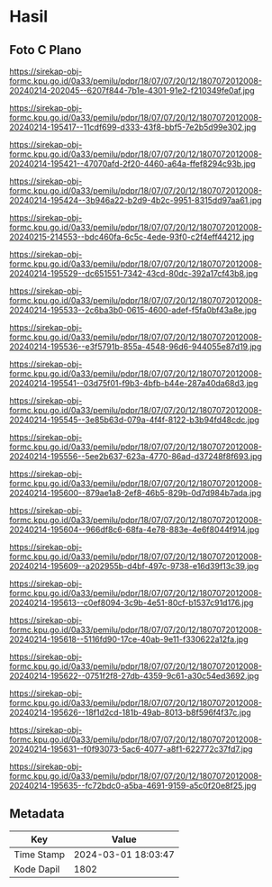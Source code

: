 # Hasil

## Foto C Plano

https://sirekap-obj-formc.kpu.go.id/0a33/pemilu/pdpr/18/07/07/20/12/1807072012008-20240214-202045--6207f844-7b1e-4301-91e2-f210349fe0af.jpg

https://sirekap-obj-formc.kpu.go.id/0a33/pemilu/pdpr/18/07/07/20/12/1807072012008-20240214-195417--11cdf699-d333-43f8-bbf5-7e2b5d99e302.jpg

https://sirekap-obj-formc.kpu.go.id/0a33/pemilu/pdpr/18/07/07/20/12/1807072012008-20240214-195421--47070afd-2f20-4460-a64a-ffef8294c93b.jpg

https://sirekap-obj-formc.kpu.go.id/0a33/pemilu/pdpr/18/07/07/20/12/1807072012008-20240214-195424--3b946a22-b2d9-4b2c-9951-8315dd97aa61.jpg

https://sirekap-obj-formc.kpu.go.id/0a33/pemilu/pdpr/18/07/07/20/12/1807072012008-20240215-214553--bdc460fa-6c5c-4ede-93f0-c2f4eff44212.jpg

https://sirekap-obj-formc.kpu.go.id/0a33/pemilu/pdpr/18/07/07/20/12/1807072012008-20240214-195529--dc651551-7342-43cd-80dc-392a17cf43b8.jpg

https://sirekap-obj-formc.kpu.go.id/0a33/pemilu/pdpr/18/07/07/20/12/1807072012008-20240214-195533--2c6ba3b0-0615-4600-adef-f5fa0bf43a8e.jpg

https://sirekap-obj-formc.kpu.go.id/0a33/pemilu/pdpr/18/07/07/20/12/1807072012008-20240214-195536--e3f5791b-855a-4548-96d6-944055e87d19.jpg

https://sirekap-obj-formc.kpu.go.id/0a33/pemilu/pdpr/18/07/07/20/12/1807072012008-20240214-195541--03d75f01-f9b3-4bfb-b44e-287a40da68d3.jpg

https://sirekap-obj-formc.kpu.go.id/0a33/pemilu/pdpr/18/07/07/20/12/1807072012008-20240214-195545--3e85b63d-079a-4f4f-8122-b3b94fd48cdc.jpg

https://sirekap-obj-formc.kpu.go.id/0a33/pemilu/pdpr/18/07/07/20/12/1807072012008-20240214-195556--5ee2b637-623a-4770-86ad-d37248f8f693.jpg

https://sirekap-obj-formc.kpu.go.id/0a33/pemilu/pdpr/18/07/07/20/12/1807072012008-20240214-195600--879ae1a8-2ef8-46b5-829b-0d7d984b7ada.jpg

https://sirekap-obj-formc.kpu.go.id/0a33/pemilu/pdpr/18/07/07/20/12/1807072012008-20240214-195604--966df8c6-68fa-4e78-883e-4e6f8044f914.jpg

https://sirekap-obj-formc.kpu.go.id/0a33/pemilu/pdpr/18/07/07/20/12/1807072012008-20240214-195609--a202955b-d4bf-497c-9738-e16d39f13c39.jpg

https://sirekap-obj-formc.kpu.go.id/0a33/pemilu/pdpr/18/07/07/20/12/1807072012008-20240214-195613--c0ef8094-3c9b-4e51-80cf-b1537c91d176.jpg

https://sirekap-obj-formc.kpu.go.id/0a33/pemilu/pdpr/18/07/07/20/12/1807072012008-20240214-195618--5116fd90-17ce-40ab-9e11-f330622a12fa.jpg

https://sirekap-obj-formc.kpu.go.id/0a33/pemilu/pdpr/18/07/07/20/12/1807072012008-20240214-195622--0751f2f8-27db-4359-9c61-a30c54ed3692.jpg

https://sirekap-obj-formc.kpu.go.id/0a33/pemilu/pdpr/18/07/07/20/12/1807072012008-20240214-195626--18f1d2cd-181b-49ab-8013-b8f596f4f37c.jpg

https://sirekap-obj-formc.kpu.go.id/0a33/pemilu/pdpr/18/07/07/20/12/1807072012008-20240214-195631--f0f93073-5ac6-4077-a8f1-622772c37fd7.jpg

https://sirekap-obj-formc.kpu.go.id/0a33/pemilu/pdpr/18/07/07/20/12/1807072012008-20240214-195635--fc72bdc0-a5ba-4691-9159-a5c0f20e8f25.jpg


## Metadata

| Key        | Value               |
| ---------- | ------------------- |
| Time Stamp | 2024-03-01 18:03:47 |
| Kode Dapil | 1802                |




